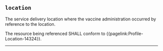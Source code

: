 ## `location`

The service delivery location where the vaccine administration occurred by reference to the location. 

The resource being referenced SHALL conform to {{pagelink:Profile-Location-14324}}.

---